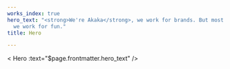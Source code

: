```yaml
---
works_index: true
hero_text: "<strong>We're Akaka</strong>, we work for brands. But most importantly,
  we work for fun."
title: Hero

---
```

< Hero :text="$page.frontmatter.hero_text" /> <WorksList />